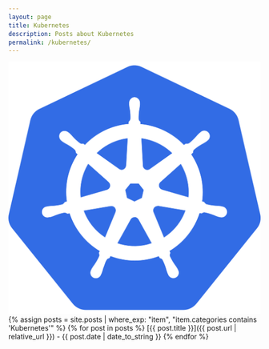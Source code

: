 ```yaml
---
layout: page
title: Kubernetes
description: Posts about Kubernetes
permalink: /kubernetes/
---
```

![Kubernetes](/assets/Kubernetes.png)
{% assign posts = site.posts | where_exp: "item", "item.categories contains 'Kubernetes'" %}
{% for post in posts %}
  [{{ post.title }}]({{ post.url | relative_url }}) - {{ post.date | date_to_string }}
{% endfor %}
